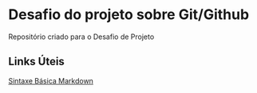 # Desafio do projeto sobre Git/Github
Repositório criado para o Desafio de Projeto

## Links Úteis
[Sintaxe Básica Markdown](https://www.markdownguide.org/basic-syntax/)
